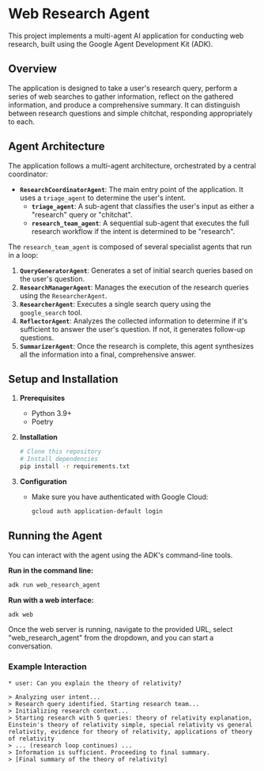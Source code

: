 # Web Research Agent

This project implements a multi-agent AI application for conducting web research, built using the Google Agent Development Kit (ADK).

## Overview

The application is designed to take a user's research query, perform a series of web searches to gather information, reflect on the gathered information, and produce a comprehensive summary. It can distinguish between research questions and simple chitchat, responding appropriately to each.

## Agent Architecture

The application follows a multi-agent architecture, orchestrated by a central coordinator:

-   **`ResearchCoordinatorAgent`**: The main entry point of the application. It uses a `triage_agent` to determine the user's intent.
    -   **`triage_agent`**: A sub-agent that classifies the user's input as either a "research" query or "chitchat".
    -   **`research_team_agent`**: A sequential sub-agent that executes the full research workflow if the intent is determined to be "research".

The `research_team_agent` is composed of several specialist agents that run in a loop:

1.  **`QueryGeneratorAgent`**: Generates a set of initial search queries based on the user's question.
2.  **`ResearchManagerAgent`**: Manages the execution of the research queries using the `ResearcherAgent`.
3.  **`ResearcherAgent`**: Executes a single search query using the `google_search` tool.
4.  **`ReflectorAgent`**: Analyzes the collected information to determine if it's sufficient to answer the user's question. If not, it generates follow-up questions.
5.  **`SummarizerAgent`**: Once the research is complete, this agent synthesizes all the information into a final, comprehensive answer.

## Setup and Installation

1.  **Prerequisites**
    *   Python 3.9+
    *   Poetry

2.  **Installation**
    ```bash
    # Clone this repository
    # Install dependencies
    pip install -r requirements.txt
    ```

3.  **Configuration**
    *   Make sure you have authenticated with Google Cloud:
        ```bash
        gcloud auth application-default login
        ```

## Running the Agent

You can interact with the agent using the ADK's command-line tools.

**Run in the command line:**

```bash
adk run web_research_agent
```

**Run with a web interface:**

```bash
adk web
```

Once the web server is running, navigate to the provided URL, select "web_research_agent" from the dropdown, and you can start a conversation.

### Example Interaction

```
* user: Can you explain the theory of relativity?

> Analyzing user intent...
> Research query identified. Starting research team...
> Initializing research context...
> Starting research with 5 queries: theory of relativity explanation, Einstein's theory of relativity simple, special relativity vs general relativity, evidence for theory of relativity, applications of theory of relativity
> ... (research loop continues) ...
> Information is sufficient. Proceeding to final summary.
> [Final summary of the theory of relativity]
``` 